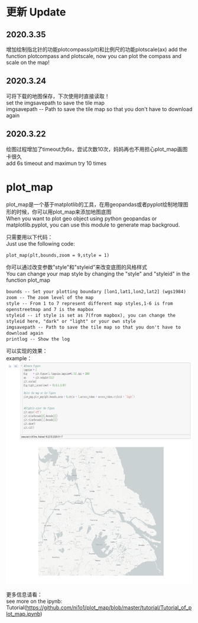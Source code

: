 # 更新 Update
## 2020.3.35
增加绘制指北针的功能plotcompass(plt)和比例尺的功能plotscale(ax)
add the function plotcompass and plotscale, now you can plot the compass and scale on the map!

## 2020.3.24
可将下载的地图保存，下次使用时直接读取！  
set the imgsavepath to save the tile map  
imgsavepath -- Path to save the tile map so that you don't have to download again  

## 2020.3.22
绘图过程增加了timeout为6s，尝试次数10次，妈妈再也不用担心plot_map画图卡很久  
add 6s timeout and maximun try 10 times  

# plot_map

plot_map是一个基于matplotlib的工具，在用geopandas或者pyplot绘制地理图形的时候，你可以用plot_map来添加地图底图  
When you want to plot geo object using python geopandas or matplotlib.pyplot, you can use this module to generate map backgroud.  

只需要用以下代码：  
Just use the following code:  

    plot_map(plt,bounds,zoom = 9,style = 1)

你可以通过改变参数"style"和"styleid"来改变底图的风格样式  
You can change your map style by changing the "style" and "styleid" in the function plot_map  

	bounds -- Set your plotting boundary [lon1,lat1,lon2,lat2] (wgs1984)  
	zoom -- The zoom level of the map  
	style -- From 1 to 7 represent different map styles,1-6 is from openstreetmap and 7 is the mapbox    
	styleid -- if style is set as 7(from mapbox), you can change the styleid here, "dark" or "light" or your own style  
	imgsavepath -- Path to save the tile map so that you don't have to download again
	printlog -- Show the log

可以实现的效果：  
example：  
<img height="600" src="img/example.png">

更多信息请看：  
see more on the ipynb: Tutorial(https://github.com/ni1o1/plot_map/blob/master/tutorial/Tutorial_of_plot_map.ipynb)
